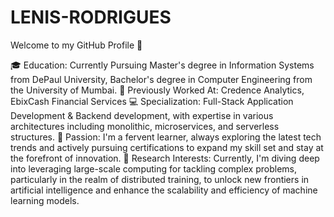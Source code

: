 # LENIS-RODRIGUES
Welcome to my GitHub Profile 👋

🎓 Education: Currently Pursuing Master's degree in Information Systems from DePaul University, Bachelor's degree in Computer Engineering from the University of Mumbai.
💼 Previously Worked At: Credence Analytics, EbixCash Financial Services
💻 Specialization: Full-Stack Application Development & Backend development, with expertise in various architectures including monolithic, microservices, and serverless structures.
🌱 Passion: I'm a fervent learner, always exploring the latest tech trends and actively pursuing certifications to expand my skill set and stay at the forefront of innovation.
🧠 Research Interests: Currently, I'm diving deep into leveraging large-scale computing for tackling complex problems, particularly in the realm of distributed training, to unlock new frontiers in artificial intelligence and enhance the scalability and efficiency of machine learning models.
